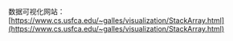 数据可视化网站：[https://www.cs.usfca.edu/~galles/visualization/StackArray.html](https://www.cs.usfca.edu/~galles/visualization/StackArray.html)

